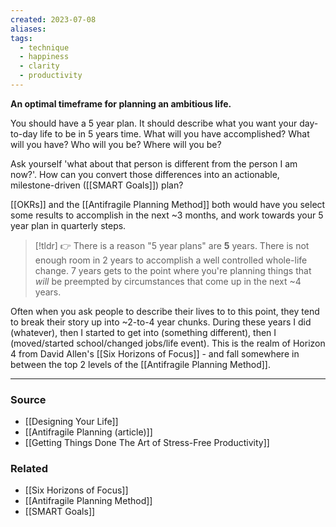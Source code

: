 ```yaml
---
created: 2023-07-08
aliases: 
tags:
  - technique
  - happiness
  - clarity
  - productivity
---
```

**An optimal timeframe for planning an ambitious life.**

You should have a 5 year plan. It should describe what you want your day-to-day life to be in 5 years time. What will you have accomplished? What will you have? Who will you be? Where will you be?

Ask yourself 'what about that person is different from the person I am now?'. How can you convert those differences into an actionable, milestone-driven ([[SMART Goals]]) plan? 

[[OKRs]] and the [[Antifragile Planning Method]] both would have you select some results to accomplish in the next ~3 months, and work towards your 5 year plan in quarterly steps.

> [!tldr] 👉 There is a reason "5 year plans" are **5** years. There is not enough room in 2 years to accomplish a well controlled whole-life change. 7 years gets to the point where you're planning things that *will* be preempted by circumstances that come up in the next ~4 years.

Often when you ask people to describe their lives to to this point, they tend to break their story up into ~2-to-4 year chunks. During these years I did (whatever), then I started to get into (something different), then I (moved/started school/changed jobs/life event). This is the realm of Horizon 4 from David Allen's [[Six Horizons of Focus]] - and fall somewhere in between the top 2 levels of the [[Antifragile Planning Method]].

****
### Source
- [[Designing Your Life]]
- [[Antifragile Planning (article)]]
- [[Getting Things Done The Art of Stress-Free Productivity]]

### Related
- [[Six Horizons of Focus]] 
- [[Antifragile Planning Method]] 
- [[SMART Goals]]